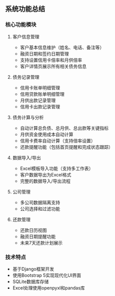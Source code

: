 ## 系统功能总结
### 核心功能模块
1. 
   客户信息管理
   
   - 客户基本信息维护（姓名、电话、备注等）
   - 融资日期和签约日期管理
   - 支持设置信用卡倍率和月供倍率
   - 客户详情页展示所有相关债务信息
2. 
   债务记录管理
   
   - 信用卡账单明细管理
   - 信用贷款账单明细管理
   - 月供出款记录管理
   - 信用卡出款记录管理
3. 
   债务计算与分析
   
   - 自动计算总负债、总月供、总出款等关键指标
   - 月供资金使用成本自动计算
   - 信用卡费率自动计算（支持倍率设置）
   - 还款提醒功能（包括首页提醒和完成状态跟踪）
4. 
   数据导入/导出
   
   - Excel模板导入功能（支持多工作表）
   - 客户数据导出为Excel格式
   - 完整的数据导入/导出流程
5. 
   公司管理
   
   - 多公司数据隔离支持
   - 公司选择和过滤功能
6. 
   还款管理
   
   - 还款日历视图
   - 融资日期提醒功能
   - 未来7天还款计划展示
### 技术特点
- 基于Django框架开发
- 使用Bootstrap 5实现现代化UI界面
- SQLite数据库存储
- Excel处理使用openpyxl和pandas库
